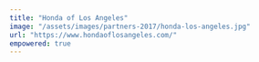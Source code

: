 ```yaml
---
title: "Honda of Los Angeles"
image: "/assets/images/partners-2017/honda-los-angeles.jpg"
url: "https://www.hondaoflosangeles.com/"
empowered: true
---
```

